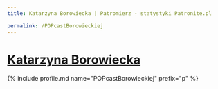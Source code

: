 ```yaml
---
title: Katarzyna Borowiecka | Patromierz - statystyki Patronite.pl

permalink: /POPcastBorowieckiej
---
```


# [Katarzyna Borowiecka](https://patronite.pl/POPcastBorowieckiej)

{% include profile.md name="POPcastBorowieckiej" prefix="p" %}
